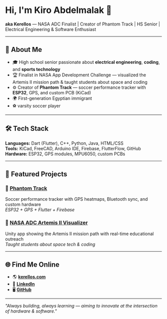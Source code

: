 # Hi, I'm Kiro Abdelmalak 👋  
**aka Kerellos** — NASA ADC Finalist | Creator of Phantom Track | HS Senior | Electrical Engineering & Software Enthusiast  

---

## 🚀 About Me  
- 🎓 High school senior passionate about **electrical engineering**, **coding**, and **sports technology**  
- 🏆 Finalist in NASA App Development Challenge — visualized the Artemis II mission path & taught students about space and coding  
- ⚙️ Creator of **Phantom Track** — soccer performance tracker with **ESP32**, GPS, and custom PCB (KiCad)  
- 🌍 First-generation Egyptian immigrant  
- ⚽ varsity soccer player  

---

## 🛠 Tech Stack  
**Languages:** Dart (Flutter), C++, Python, Java, HTML/CSS  
**Tools:** KiCad, FreeCAD, Arduino IDE, Firebase, FlutterFlow, GitHub  
**Hardware:** ESP32, GPS modules, MPU6050, custom PCBs  

---

## 📂 Featured Projects  
### 🔹 [Phantom Track](#)  
Soccer performance tracker with GPS heatmaps, Bluetooth sync, and custom hardware  
*ESP32 + GPS + Flutter + Firebase*  

### 🔹 [NASA ADC Artemis II Visualizer](#)  
Unity app showing the Artemis II mission path with real-time educational outreach  
*Taught students about space tech & coding*  

---

## 🌐 Find Me Online  
- 🌎 [**kerellos.com**](https://kerellos.com)
- 💼 [**LinkedIn**](www.linkedin.com/in/kerellos)  
- 🖥 [**GitHub**](https://github.com/YOURUSERNAME)  

---

*"Always building, always learning — aiming to innovate at the intersection of hardware & software."*
